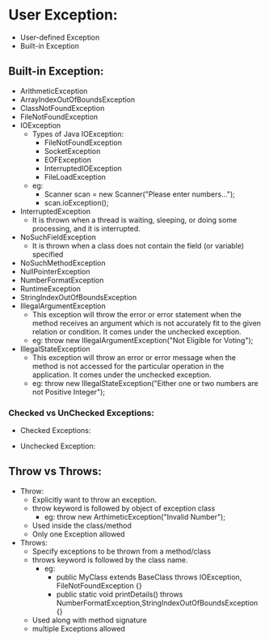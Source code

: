 # User Exception:
- User-defined Exception
- Built-in Exception

## Built-in Exception:
- ArithmeticException
- ArrayIndexOutOfBoundsException
- ClassNotFoundException
- FileNotFoundException
- IOException
  - Types of Java IOException:
    - FileNotFoundException
    - SocketException
    - EOFException
    - InterruptedIOException
    - FileLoadException
  - eg: 
    - Scanner scan = new Scanner("Please enter numbers...");
    - scan.ioException();
- InterruptedException
  - It is thrown when a thread is waiting, sleeping, or doing some processing, and it is interrupted.
- NoSuchFieldException
  - It is thrown when a class does not contain the field (or variable) specified
- NoSuchMethodException
- NullPointerException
- NumberFormatException
- RuntimeException
- StringIndexOutOfBoundsException
- IllegalArgumentException
  - This exception will throw the error or error statement when the method receives an argument which is not accurately fit to the given relation or condition. It comes under the unchecked exception.
  - eg: throw new IllegalArgumentException("Not Eligible for Voting");
- IllegalStateException
  - This exception will throw an error or error message when the method is not accessed for the particular operation in the application. It comes under the unchecked exception.
  - eg: throw new IllegalStateException("Either one or two numbers are not Positive Integer");

### Checked vs UnChecked Exceptions:
- Checked Exceptions:

- Unchecked Exception:

## Throw vs Throws:
- Throw:
  - Explicitly want to throw an exception.
  - throw keyword is followed by object of exception class
    - eg: throw new ArthimeticException("Invalid Number");
  - Used inside the class/method
  - Only one Exception allowed
- Throws: 
  - Specify exceptions to be thrown from a method/class
  - throws keyword is followed by the class name.
    - eg: 
      - public MyClass extends BaseClass throws IOException, FileNotFoundException {}
      - public static void printDetails() throws NumberFormatException,StringIndexOutOfBoundsException {}
  - Used along with method signature
  - multiple Exceptions allowed